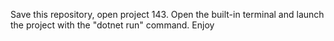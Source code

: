 Save this repository, open project 143. Open the built-in terminal and launch the project with the "dotnet run" command. Enjoy
